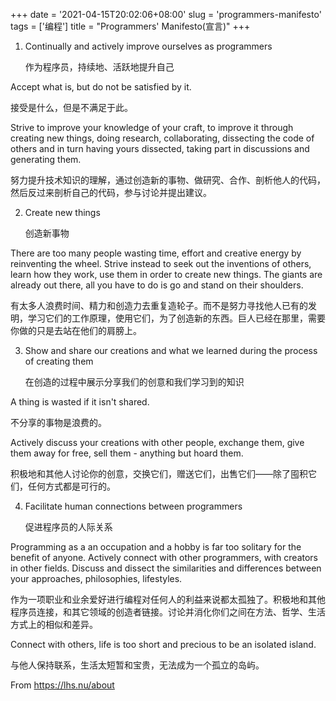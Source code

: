 +++
date = '2021-04-15T20:02:06+08:00'
slug = 'programmers-manifesto'
tags = ['编程']
title = "Programmers' Manifesto(宣言)"
+++

1. Continually and actively improve ourselves as programmers

    作为程序员，持续地、活跃地提升自己

Accept what is, but do not be satisfied by it.

接受是什么，但是不满足于此。

Strive to improve your knowledge of your craft, to improve it through creating new things, doing research, collaborating, dissecting the code of others and in turn having yours dissected, taking part in discussions and generating them.

努力提升技术知识的理解，通过创造新的事物、做研究、合作、剖析他人的代码，然后反过来剖析自己的代码，参与讨论并提出建议。

2. Create new things

    创造新事物

There are too many people wasting time, effort and creative energy by reinventing the wheel. Strive instead to seek out the inventions of others, learn how they work, use them in order to create new things. The giants are already out there, all you have to do is go and stand on their shoulders.

有太多人浪费时间、精力和创造力去重复造轮子。而不是努力寻找他人已有的发明，学习它们的工作原理，使用它们，为了创造新的东西。巨人已经在那里，需要你做的只是去站在他们的肩膀上。

3. Show and share our creations and what we learned during the process of creating them

    在创造的过程中展示分享我们的创意和我们学习到的知识

A thing is wasted if it isn't shared.

不分享的事物是浪费的。

Actively discuss your creations with other people, exchange them, give them away for free, sell them - anything but hoard them.

积极地和其他人讨论你的创意，交换它们，赠送它们，出售它们——除了囤积它们，任何方式都是可行的。

4. Facilitate human connections between programmers

    促进程序员的人际关系

Programming as a an occupation and a hobby is far too solitary for the benefit of anyone. Actively connect with other programmers, with creators in other fields. Discuss and dissect the similarities and differences between your approaches, philosophies, lifestyles.

作为一项职业和业余爱好进行编程对任何人的利益来说都太孤独了。积极地和其他程序员连接，和其它领域的创造者链接。讨论并消化你们之间在方法、哲学、生活方式上的相似和差异。

Connect with others, life is too short and precious to be an isolated island.

与他人保持联系，生活太短暂和宝贵，无法成为一个孤立的岛屿。

From <https://lhs.nu/about>

